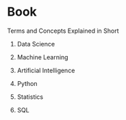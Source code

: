 # Book

Terms and Concepts Explained in Short

1. Data Science

2. Machine Learning

3. Artificial Intelligence

4. Python

5. Statistics

6. SQL


